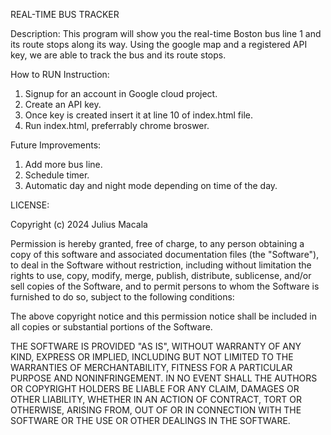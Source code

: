 REAL-TIME BUS TRACKER


Description: 
This program will show you the real-time Boston bus line 1 and its route stops along its way.
Using the google map and a registered API key, we are able to track the bus and its route stops.


How to RUN Instruction: 
1. Signup for an account in Google cloud project.
2. Create an API key.
3. Once key is created insert it at line 10 of index.html file.
4. Run index.html, preferrably chrome broswer.


Future Improvements:
1. Add more bus line.
2. Schedule timer.
3. Automatic day and night mode depending on time of the day.


LICENSE:

Copyright (c) 2024 Julius Macala

Permission is hereby granted, free of charge, to any person obtaining a copy of this software and associated documentation files (the "Software"), 
to deal in the Software without restriction, including without limitation the rights to use, copy, modify, merge, publish, distribute, sublicense,
and/or sell copies of the Software, and to permit persons to whom the Software is furnished to do so, subject to the following conditions:

The above copyright notice and this permission notice shall be included in all copies or substantial portions of the Software.

THE SOFTWARE IS PROVIDED "AS IS", WITHOUT WARRANTY OF ANY KIND, EXPRESS OR IMPLIED, INCLUDING BUT NOT LIMITED TO THE WARRANTIES OF MERCHANTABILITY,
FITNESS FOR A PARTICULAR PURPOSE AND NONINFRINGEMENT. IN NO EVENT SHALL THE AUTHORS OR COPYRIGHT HOLDERS BE LIABLE FOR ANY CLAIM, DAMAGES OR OTHER
LIABILITY, WHETHER IN AN ACTION OF CONTRACT, TORT OR OTHERWISE, ARISING FROM, OUT OF OR IN CONNECTION WITH THE SOFTWARE OR THE USE OR OTHER DEALINGS 
IN THE SOFTWARE.
